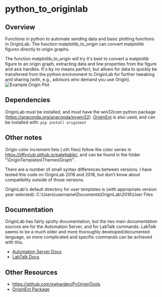 # python_to_originlab
## Overview
Functions in python to automate sending data and basic plotting functions in OriginLab. The function matplotlib_to_origin can convert matplotlib figures directly to origin graphs.

The function matplotlib_to_origin will try it's best to convert a matplotlib figure to an origin graph, extracting data and line properties from the figure and axis handles. It's by no means perfect, but allows for data to quickly be transferred from the python environment to OriginLab for further tweaking and sharing (with, e.g., advisors who demand you use Origin).
![Example Origin Plot](https://github.com/jsbangsund/python_to_originlab/blob/master/example.png)

## Dependencies
OriginLab must be installed, and must have the win32com python package (https://anaconda.org/anaconda/pywin32).
[OriginExt](https://pypi.org/project/OriginExt/#description) is also used, and can be installed with:
`pip install originext`

## Other notes
Origin color increment lists (.oth files) follow the color series in https://jiffyclub.github.io/palettable/, and can be found in the folder "\OriginTemplates\Themes\Graph".

There are a number of small syntax differences between versions. I have tested this code on OriginLab 2016 and 2018, but don't know about compatibility outside of those versions.

OriginLab's default directory for user templates is (with appropriate version year selected):
C:\Users\username\Documents\OriginLab\2016\User Files

## Documentation
OriginLab has fairly spotty documentation, but the two main documentation sources are for the Automation Server, and for LabTalk commands. LabTalk seems to be a much older and more thoroughly developed/documented language, so more complicated and specific commands can be achieved with this.

- [Automation Server Docs](https://www.originlab.com/doc/COM/Classes/ApplicationSI)
- [LabTalk Docs](https://www.originlab.com/doc/LabTalk/guide)


## Other Resources
- https://github.com/swharden/PyOriginTools
- [OriginExt Package](https://pypi.org/project/OriginExt/)
